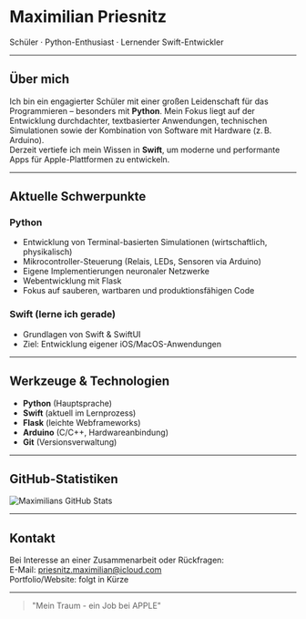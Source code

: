 # Maximilian Priesnitz

Schüler · Python-Enthusiast · Lernender Swift-Entwickler

---

## Über mich

Ich bin ein engagierter Schüler mit einer großen Leidenschaft für das Programmieren – besonders mit **Python**. Mein Fokus liegt auf der Entwicklung durchdachter, textbasierter Anwendungen, technischen Simulationen sowie der Kombination von Software mit Hardware (z. B. Arduino).  
Derzeit vertiefe ich mein Wissen in **Swift**, um moderne und performante Apps für Apple-Plattformen zu entwickeln.

---

## Aktuelle Schwerpunkte

### Python

- Entwicklung von Terminal-basierten Simulationen (wirtschaftlich, physikalisch)
- Mikrocontroller-Steuerung (Relais, LEDs, Sensoren via Arduino)
- Eigene Implementierungen neuronaler Netzwerke
- Webentwicklung mit Flask
- Fokus auf sauberen, wartbaren und produktionsfähigen Code

### Swift (lerne ich gerade)

- Grundlagen von Swift & SwiftUI
- Ziel: Entwicklung eigener iOS/MacOS-Anwendungen

---

## Werkzeuge & Technologien

- **Python** (Hauptsprache)
- **Swift** (aktuell im Lernprozess)
- **Flask** (leichte Webframeworks)
- **Arduino** (C/C++, Hardwareanbindung)
- **Git** (Versionsverwaltung)

---

## GitHub-Statistiken

![Maximilians GitHub Stats](https://github-readme-stats.vercel.app/api?username=Maxilo92&show_icons=true&theme=default&count_private=true)

---

## Kontakt

Bei Interesse an einer Zusammenarbeit oder Rückfragen:  
E-Mail: priesnitz.maximilian@icloud.com  
Portfolio/Website: folgt in Kürze

---

> "Mein Traum - ein Job bei APPLE"
